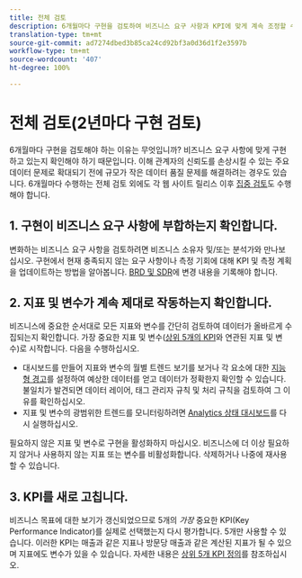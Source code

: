 ```yaml
---
title: 전체 검토
description: 6개월마다 구현을 검토하여 비즈니스 요구 사항과 KPI에 맞게 계속 조정할 수 있습니다.
translation-type: tm+mt
source-git-commit: ad7274dbed3b85ca24cd92bf3a0d36d1f2e3597b
workflow-type: tm+mt
source-wordcount: '407'
ht-degree: 100%

---
```



# 전체 검토(2년마다 구현 검토)

6개월마다 구현을 검토해야 하는 이유는 무엇입니까? 비즈니스 요구 사항에 맞게 구현하고 있는지 확인해야 하기 때문입니다. 이해 관계자의 신뢰도를 손상시킬 수 있는 주요 데이터 문제로 확대되기 전에 규모가 작은 데이터 품질 문제를 해결하려는 경우도 있습니다. 6개월마다 수행하는 전체 검토 외에도 각 웹 사이트 릴리스 이후 [집중 검토](/help/implement/review/focused-review.md)도 수행해야 합니다.

## 1. 구현이 비즈니스 요구 사항에 부합하는지 확인합니다.

변화하는 비즈니스 요구 사항을 검토하려면 비즈니스 소유자 및/또는 분석가와 만나보십시오. 구현에서 현재 충족되지 않는 요구 사항이나 측정 기회에 대해 KPI 및 측정 계획을 업데이트하는 방법을 알아봅니다. [BRD 및 SDR](https://experienceleague.adobe.com/docs/analytics-learn/tutorials/implementation/implementation-basics/creating-a-business-requirements-document.html?lang=ko-kr#implementation)에 변경 내용을 기록해야 합니다.

## 2. 지표 및 변수가 계속 제대로 작동하는지 확인합니다.

비즈니스에 중요한 순서대로 모든 지표와 변수를 간단히 검토하여 데이터가 올바르게 수집되는지 확인합니다. 가장 중요한 지표 및 변수([상위 5개의 KPI](https://experienceleague.adobe.com/docs/analytics/implementation/review/define-kpis.html?lang=ko-kr#review)와 연관된 지표 및 변수)로 시작합니다. 다음을 수행하십시오.

* 대시보드를 만들어 지표와 변수의 월별 트렌드 보기를 보거나 각 요소에 대한 [지능형 경고](https://experienceleague.adobe.com/docs/analytics/analyze/analysis-workspace/virtual-analyst/intelligent-alerts/intellligent-alerts.html#analysis-workspace)를 설정하여 예상한 데이터를 얻고 데이터가 정확한지 확인할 수 있습니다. 불일치가 발견되면 데이터 레이어, 태그 관리자 규칙 및 처리 규칙을 검토하여 그 이유를 확인하십시오.
* 지표 및 변수의 광범위한 트렌드를 모니터링하려면 [Analytics 상태 대시보드](https://assets.adobe.com/public/9549dbe7-765a-4899-77b8-85cbba1a4252)를 다시 실행하십시오.

필요하지 않은 지표 및 변수로 구현을 활성화하지 마십시오. 비즈니스에 더 이상 필요하지 않거나 사용하지 않는 지표 또는 변수를 비활성화합니다. 삭제하거나 나중에 재사용할 수 있습니다.

## 3. KPI를 새로 고칩니다.

비즈니스 목표에 대한 보기가 갱신되었으므로 5개의 *가장* 중요한 KPI(Key Performance Indicator)를 실제로 선택했는지 다시 평가합니다. 5개만 사용할 수 있습니다. 이러한 KPI는 매출과 같은 지표나 방문당 매출과 같은 계산된 지표가 될 수 있으며 지표에도 변수가 있을 수 있습니다. 자세한 내용은 [상위 5개 KPI 정의](/help/implement/review/define-kpis.md)를 참조하십시오.
